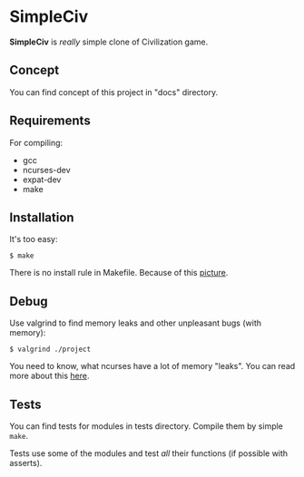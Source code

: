 SimpleCiv
=========
**SimpleCiv** is *really* simple clone of Civilization game.

Concept
-------
You can find concept of this project in "docs" directory.

Requirements
------------
For compiling:
* gcc
* ncurses-dev
* expat-dev
* make

Installation
------------
It's too easy:

    $ make

There is no install rule in Makefile. Because of this [picture](http://img99.imageshack.us/img99/3278/makeinstallandkitten.png).

Debug
-----
Use valgrind to find memory leaks and other unpleasant bugs (with memory):

    $ valgrind ./project

You need to know, what ncurses have a lot of memory "leaks". You can read more about this [here](http://invisible-island.net/ncurses/ncurses.faq.html#config_leaks).

Tests
-----
You can find tests for modules in tests directory. Compile them by simple `make`.

Tests use some of the modules and test *all* their functions (if possible with asserts).
